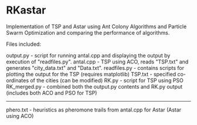 # RKastar
Implementation of TSP and Astar using Ant Colony Algorithms and Particle Swarm Optimization and comparing the performance of 
algorithms.

Files included:

output.py - script for running antal.cpp and displaying the output by execution of "readfiles.py".
antal.cpp - TSP using ACO, reads "TSP.txt" and generates "city_data.txt" and "Data.txt".
readfiles.py - contains scripts for plotting the output for the TSP (requires matplotlib)
TSP.txt - specified co-ordinates of the cities (can be modified)
RK.py - script for TSP using PSO
RK_merged.py - combined both the output.py contents and RK.py output (includes both ACO and PSO for TSP)

*******************************************
phero.txt - heuristics as pheromone trails from antal.cpp for Astar (Astar using ACO)
